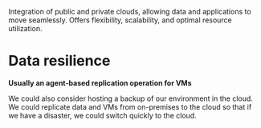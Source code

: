 Integration of public and private clouds, allowing data and applications to move seamlessly. Offers flexibility, scalability, and optimal resource utilization.


# Data resilience
**Usually an agent-based replication operation for VMs**

We could also consider hosting a backup of our environment in the cloud. 
We could replicate data and VMs from on-premises to the cloud so that if we have a disaster, we could switch quickly to the cloud.
